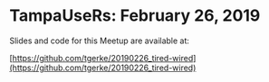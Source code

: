 # TampaUseRs: February 26, 2019
Slides and code for this Meetup are available at:

[https://github.com/tgerke/20190226_tired-wired](https://github.com/tgerke/20190226_tired-wired)
